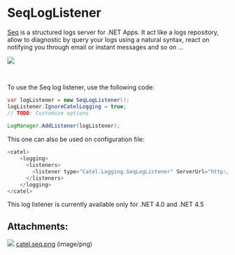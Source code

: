 # SeqLogListener

[Seq](http://getseq.net/) is a structured logs server for .NET Apps. It act like a logs repository, allow to diagnostic by query your logs using a natural syntax, react on notifying you through email or instant messages and so on ...

![](attachments/31588366/31752194.png)

 

To use the Seq log listener, use the following code:

``` {.java data-syntaxhighlighter-params="brush: java; gutter: false; theme: Confluence" data-theme="Confluence" style="brush: java; gutter: false; theme: Confluence"}
var logListener = new SeqLogListener();
logListener.IgnoreCatelLogging = true;
// TODO: Customize options
 
LogManager.AddListener(logListener);
```

This one can also be used on configuration file:

``` {.java data-syntaxhighlighter-params="brush: java; gutter: false; theme: Confluence" data-theme="Confluence" style="brush: java; gutter: false; theme: Confluence"}
<catel>
    <logging>
      <listeners>
        <listener type="Catel.Logging.SeqLogListener" ServerUrl="http://localhost:5341" IgnoreCatelLogging="true" IsDebugEnabled="false" IsInfoEnabled="true" IsWarningEnabled="true" IsErrorEnabled="true" />
      </listeners>
    </logging>
</catel>
```

This log listener is currently available only for .NET 4.0 and .NET 4.5

## Attachments:

![](images/icons/bullet_blue.gif) [catel.seq.png](attachments/31588366/31752194.png) (image/png)

